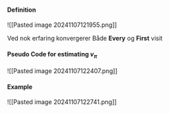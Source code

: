 #### Definition
![[Pasted image 20241107121955.png]]

Ved nok erfaring konvergerer Både **Every** og **First** visit

#### Pseudo Code for estimating $v_{\pi}$
![[Pasted image 20241107122407.png]]

#### Example
![[Pasted image 20241107122741.png]]
